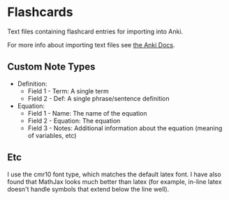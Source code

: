 # Flashcards
Text files containing flashcard entries for importing into Anki.

For more info about importing text files see [the Anki Docs](https://apps.ankiweb.net/docs/manual.html#importing-text-files]).

## Custom Note Types
  * Definition:
     * Field 1 - Term: A single term
	 * Field 2 - Def: A single phrase/sentence definition
  * Equation:
     * Field 1 - Name: The name of the equation
	 * Field 2 - Equation: The equation
	 * Field 3 - Notes: Additional information about the equation (meaning of variables, etc)

## Etc
I use the cmr10 font type, which matches the default latex font. I have also found that MathJax looks much better than latex (for example, in-line latex doesn't handle symbols that extend below the line well). 
